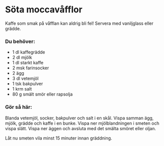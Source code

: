# Söta moccavåfflor

Kaffe som smak på våfflan kan aldrig bli fel! Servera med vaniljglass eller grädde.

### Du behöver:
* 1 dl kaffegrädde
* 2 dl mjölk
* 1 dl starkt kaffe
* 2 msk farinsocker
* 2 ägg
* 3 dl vetemjöl
* 1 tsk bakpulver
* 1 krm salt
* 80 g smält smör eller rapsolja

### Gör så här:
Blanda vetemjöl, socker, bakpulver och salt i en skål. Vispa samman ägg, mjölk, grädde och kaffe i en bunke. Vispa ner mjölblandningen i smeten och vispa slätt. Vispa ner äggen och avsluta med det smälta smöret eller oljan.

Låt nu smeten vila minst 15 minuter innan gräddning.